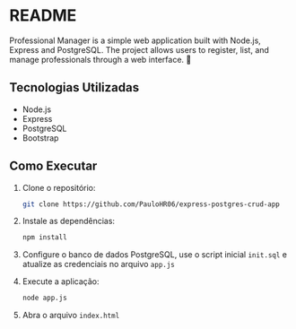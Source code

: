 # README

Professional Manager is a simple web application built with Node.js, Express and PostgreSQL. The project allows users to register, list, and manage professionals through a web interface. 🚀

## Tecnologias Utilizadas
- Node.js
- Express
- PostgreSQL
- Bootstrap

## Como Executar
1. Clone o repositório:
   ```bash
   git clone https://github.com/PauloHR06/express-postgres-crud-app
   ```

2. Instale as dependências:
    ```bash
    npm install
    ```

3. Configure o banco de dados PostgreSQL, use o script inicial ```init.sql``` e atualize as credenciais no arquivo ```app.js```

4. Execute a aplicação:

    ```bash
    node app.js
    ```

5. Abra o arquivo ```index.html```


